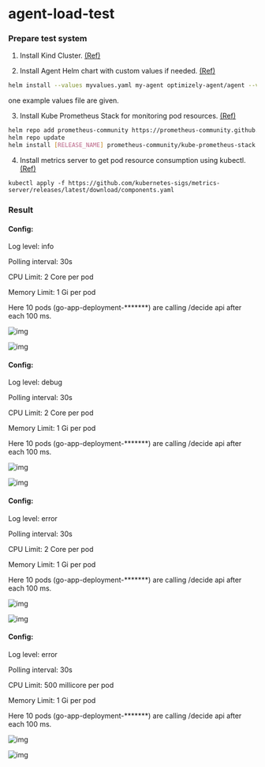 # agent-load-test

### Prepare test system

1. Install Kind Cluster. [(Ref)](https://kind.sigs.k8s.io/docs/user/quick-start/)

2. Install Agent Helm chart with custom values if needed. [(Ref)](https://github.com/optimizely/optimizely-agent-helm)

```bash
helm install --values myvalues.yaml my-agent optimizely-agent/agent --version [CURRENT_VERSION]
```

one example values file are given.

3. Install Kube Prometheus Stack for monitoring pod resources. [(Ref)](https://github.com/prometheus-community/helm-charts/tree/main/charts/kube-prometheus-stack)

```bash
helm repo add prometheus-community https://prometheus-community.github.io/helm-charts
helm repo update
helm install [RELEASE_NAME] prometheus-community/kube-prometheus-stack
```

4. Install metrics server to get pod resource consumption using kubectl. [(Ref)](https://github.com/kubernetes-sigs/metrics-server)

```
kubectl apply -f https://github.com/kubernetes-sigs/metrics-server/releases/latest/download/components.yaml
```


### Result

#### Config:

Log level: info

Polling interval: 30s

CPU Limit: 2 Core per pod

Memory Limit: 1 Gi per pod

Here 10 pods (go-app-deployment-*******) are calling /decide api after each 100 ms.

![img](./static/image.png)

![img](./static/grafana.png)



#### Config:

Log level: debug

Polling interval: 30s

CPU Limit: 2 Core per pod

Memory Limit: 1 Gi per pod

Here 10 pods (go-app-deployment-*******) are calling /decide api after each 100 ms.

![img](./static/image-kc.png)

![img](./static/grafana-kc.png)


#### Config:

Log level: error

Polling interval: 30s

CPU Limit: 2 Core per pod

Memory Limit: 1 Gi per pod

Here 10 pods (go-app-deployment-*******) are calling /decide api after each 100 ms.

![img](./static/error.png)

![img](./static/error-grafana.png)

#### Config:

Log level: error

Polling interval: 30s

CPU Limit: 500 millicore per pod

Memory Limit: 1 Gi per pod

Here 10 pods (go-app-deployment-*******) are calling /decide api after each 100 ms.

![img](./static/cpu.png)

![img](./static/cpu-grafana.png)


